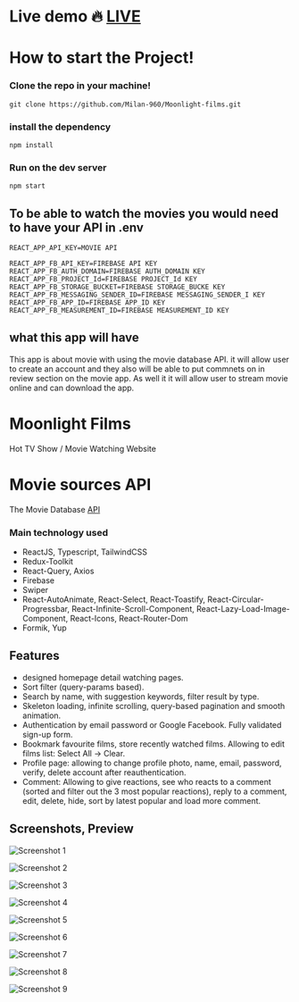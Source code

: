 # Live demo 🔥 [LIVE](https://moonlight-film.vercel.app/)

# How to start the Project!

### Clone the repo in your machine!

```
git clone https://github.com/Milan-960/Moonlight-films.git
```

### install the dependency

```
npm install
```

### Run on the dev server

```
npm start
```

## To be able to watch the movies you would need to have your API in .env

```
REACT_APP_API_KEY=MOVIE API

REACT_APP_FB_API_KEY=FIREBASE API KEY
REACT_APP_FB_AUTH_DOMAIN=FIREBASE AUTH_DOMAIN KEY
REACT_APP_FB_PROJECT_Id=FIREBASE PROJECT_Id KEY
REACT_APP_FB_STORAGE_BUCKET=FIREBASE STORAGE_BUCKE KEY
REACT_APP_FB_MESSAGING_SENDER_ID=FIREBASE MESSAGING_SENDER_I KEY
REACT_APP_FB_APP_ID=FIREBASE APP_ID KEY
REACT_APP_FB_MEASUREMENT_ID=FIREBASE MEASUREMENT_ID KEY
```

## what this app will have

This app is about movie with using the movie database API. it will allow user to create an account and they also will be able to put commnets on in review section on the movie app. As well it it will allow user to stream movie online and can download the app.

# Moonlight Films

Hot TV Show / Movie Watching Website

# Movie sources API

The Movie Database [API](https://www.themoviedb.org/documentation/api)

### Main technology used

- ReactJS, Typescript, TailwindCSS
- Redux-Toolkit
- React-Query, Axios
- Firebase
- Swiper
- React-AutoAnimate, React-Select, React-Toastify, React-Circular-Progressbar, React-Infinite-Scroll-Component, React-Lazy-Load-Image-Component, React-Icons, React-Router-Dom
- Formik, Yup

## Features

- designed homepage detail watching pages.
- Sort filter (query-params based).
- Search by name, with suggestion keywords, filter result by type.
- Skeleton loading, infinite scrolling, query-based pagination and smooth animation.
- Authentication by email password or Google Facebook. Fully validated sign-up form.
- Bookmark favourite films, store recently watched films. Allowing to edit films list: Select All -> Clear.
- Profile page: allowing to change profile photo, name, email, password, verify, delete account after reauthentication.
- Comment: Allowing to give reactions, see who reacts to a comment (sorted and filter out the 3 most popular reactions), reply to a comment, edit, delete, hide, sort by latest popular and load more comment.

## Screenshots, Preview

![Screenshot 1](https://i.ibb.co/4WM6xSp/home.png)

![Screenshot 2](https://i.ibb.co/CB0694y/detail.png)

![Screenshot 3](https://i.ibb.co/Vxf85Kh/watch.png)

![Screenshot 4](https://i.ibb.co/B2yQtvZ/explore.png)

![Screenshot 5](https://i.ibb.co/NY0kLHD/bookmark.png)

![Screenshot 6](https://i.ibb.co/P5pzbzf/search.png)

![Screenshot 7](https://i.ibb.co/kqc377t/profile.png)

![Screenshot 8](https://i.ibb.co/5BhLp4x/auth.png)

![Screenshot 9](https://i.ibb.co/LrYHgCF/mobile.png)

```

```
